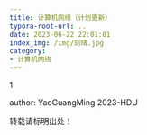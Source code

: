 ```yaml
---
title: 计算机网络（计划更新）
typora-root-url: ..
date: 2023-06-22 22:01:01
index_img: /img/刻晴.jpg
category:
- 计算机网络
---
```


1

<!--more-->


<p class="note note-success">author: YaoGuangMing 2023-HDU</p>
<p class="note note-warning">转载请标明出处！</p>